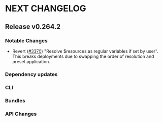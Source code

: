 # NEXT CHANGELOG

## Release v0.264.2

### Notable Changes
* Revert ([#3370](https://github.com/databricks/cli/pull/3370)) "Resolve $resources as regular variables if set by user". This breaks deployments due to swapping the order of resolution and preset application.

### Dependency updates

### CLI

### Bundles

### API Changes
